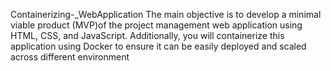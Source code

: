 Containerizing-_WebApplication
The main objective is to develop a minimal viable product (MVP)of the project management web application using HTML, CSS, and JavaScript. Additionally, you will containerize this application using Docker to ensure it can be easily deployed and scaled across different environment
